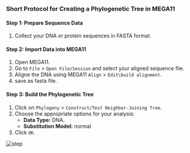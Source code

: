 ### Short Protocol for Creating a Phylogenetic Tree in MEGA11

#### Step 1: Prepare Sequence Data
1. Collect your DNA or protein sequences in FASTA format.

#### Step 2: Import Data into MEGA11
1. Open MEGA11.
2. Go to `File` > `Open File/Session` and select your aligned sequence file.
3. Aligne the DNA using MEGA11 `Align` > `Edit\build alignment`.
4. save as fasta file.

#### Step 3: Build the Phylogenetic Tree
1. Click on `Phylogeny` > `Construct/Test Neighbor-Joining Tree`.
2. Choose the appropriate options for your analysis:
   - **Data Type:** DNA.
   - **Substitution Model:** normal
3. Click `OK`.

![step](/Users/hadarwinckler/Documents/GitHub/HadarAharoni_Notebook/images/tree.jpeg)
